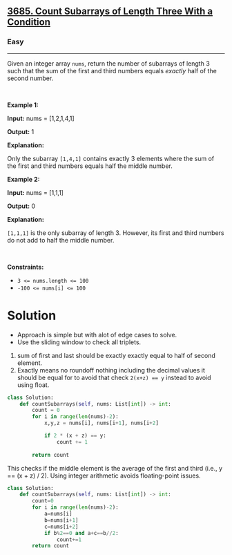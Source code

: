 <h2><a href="https://leetcode.com/problems/count-subarrays-of-length-three-with-a-condition">3685. Count Subarrays of Length Three With a Condition</a></h2><h3>Easy</h3><hr><p>Given an integer array <code>nums</code>, return the number of <span data-keyword="subarray-nonempty">subarrays</span> of length 3 such that the sum of the first and third numbers equals <em>exactly</em> half of the second number.</p>

<p>&nbsp;</p>
<p><strong class="example">Example 1:</strong></p>

<div class="example-block">
<p><strong>Input:</strong> <span class="example-io">nums = [1,2,1,4,1]</span></p>

<p><strong>Output:</strong> <span class="example-io">1</span></p>

<p><strong>Explanation:</strong></p>

<p>Only the subarray <code>[1,4,1]</code> contains exactly 3 elements where the sum of the first and third numbers equals half the middle number.</p>
</div>

<p><strong class="example">Example 2:</strong></p>

<div class="example-block">
<p><strong>Input:</strong> <span class="example-io">nums = [1,1,1]</span></p>

<p><strong>Output:</strong> <span class="example-io">0</span></p>

<p><strong>Explanation:</strong></p>

<p><code>[1,1,1]</code> is the only subarray of length 3. However, its first and third numbers do not add to half the middle number.</p>
</div>

<p>&nbsp;</p>
<p><strong>Constraints:</strong></p>

<ul>
	<li><code>3 &lt;= nums.length &lt;= 100</code></li>
	<li><code><font face="monospace">-100 &lt;= nums[i] &lt;= 100</font></code></li>
</ul>

# Solution 
* Approach is simple but with alot of edge cases to solve. 
* Use the sliding window to check all triplets. 

1. sum of first and last should be exactly exactly equal to half of second element. 
2. Exactly means no roundoff nothing including the decimal values it should be equal for to avoid that check `2(x+z) == y` instead to avoid using float. 

```python
class Solution:
    def countSubarrays(self, nums: List[int]) -> int:
        count = 0
        for i in range(len(nums)-2):
            x,y,z = nums[i], nums[i+1], nums[i+2]

            if 2 * (x + z) == y:
                count += 1
        
        return count
```
This checks if the middle element is the average of the first and third (i.e., y == (x + z) / 2). Using integer arithmetic avoids floating-point issues.

```python
class Solution:
    def countSubarrays(self, nums: List[int]) -> int:
        count=0
        for i in range(len(nums)-2):
            a=nums[i]
            b=nums[i+1]
            c=nums[i+2]
            if b%2==0 and a+c==b//2:
                count+=1
        return count
```


